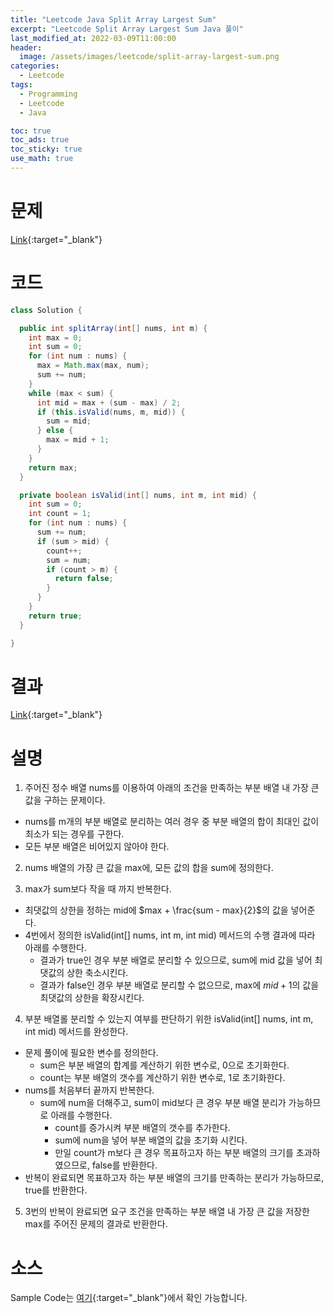 ```yaml
---
title: "Leetcode Java Split Array Largest Sum"
excerpt: "Leetcode Split Array Largest Sum Java 풀이"
last_modified_at: 2022-03-09T11:00:00
header:
  image: /assets/images/leetcode/split-array-largest-sum.png
categories:
  - Leetcode
tags:
  - Programming
  - Leetcode
  - Java

toc: true
toc_ads: true
toc_sticky: true
use_math: true
---
```

# 문제
[Link](https://leetcode.com/problems/split-array-largest-sum/){:target="_blank"}

# 코드
```java
class Solution {

  public int splitArray(int[] nums, int m) {
    int max = 0;
    int sum = 0;
    for (int num : nums) {
      max = Math.max(max, num);
      sum += num;
    }
    while (max < sum) {
      int mid = max + (sum - max) / 2;
      if (this.isValid(nums, m, mid)) {
        sum = mid;
      } else {
        max = mid + 1;
      }
    }
    return max;
  }

  private boolean isValid(int[] nums, int m, int mid) {
    int sum = 0;
    int count = 1;
    for (int num : nums) {
      sum += num;
      if (sum > mid) {
        count++;
        sum = num;
        if (count > m) {
          return false;
        }
      }
    }
    return true;
  }

}
```

# 결과
[Link](https://leetcode.com/submissions/detail/656206564/){:target="_blank"}

# 설명
1. 주어진 정수 배열 nums를 이용하여 아래의 조건을 만족하는 부분 배열 내 가장 큰 값을 구하는 문제이다.
- nums를 m개의 부분 배열로 분리하는 여러 경우 중 부분 배열의 합이 최대인 값이 최소가 되는 경우를 구한다.
- 모든 부분 배열은 비어있지 않아야 한다.

2. nums 배열의 가장 큰 값을 max에, 모든 값의 합을 sum에 정의한다.

3. max가 sum보다 작을 때 까지 반복한다.
- 최댓값의 상한을 정하는 mid에 $max + \frac{sum - max}{2}$의 값을 넣어준다.
- 4번에서 정의한 isValid(int[] nums, int m, int mid) 메서드의 수행 결과에 따라 아래를 수행한다.
  - 결과가 true인 경우 부분 배열로 분리할 수 있으므로, sum에 mid 값을 넣어 최댓값의 상한 축소시킨다.
  - 결과가 false인 경우 부분 배열로 분리할 수 없으므로, max에 $mid + 1$의 값을 최댓값의 상한을 확장시킨다.

4. 부분 배열롤 분리할 수 있는지 여부를 판단하기 위한 isValid(int[] nums, int m, int mid) 메서드를 완성한다.
- 문제 풀이에 필요한 변수를 정의한다.
  - sum은 부분 배열의 합계를 계산하기 위한 변수로, 0으로 초기화한다.
  - count는 부분 배열의 갯수를 계산하기 위한 변수로, 1로 초기화한다.
- nums를 처음부터 끝까지 반복한다.
  - sum에 num을 더해주고, sum이 mid보다 큰 경우 부분 배열 분리가 가능하므로 아래를 수행한다.
    - count를 증가시켜 부분 배열의 갯수를 추가한다.
    - sum에 num을 넣어 부분 배열의 값을 초기화 시킨다.
    - 만일 count가 m보다 큰 경우 목표하고자 하는 부분 배열의 크기를 초과하였으므로, false를 반환한다.
- 반복이 완료되면 목표하고자 하는 부분 배열의 크기를 만족하는 분리가 가능하므로, true를 반환한다.

5. 3번의 반복이 완료되면 요구 조건을 만족하는 부분 배열 내 가장 큰 값을 저장한 max를 주어진 문제의 결과로 반환한다.

# 소스
Sample Code는 [여기](https://github.com/GracefulSoul/leetcode/blob/master/src/main/java/gracefulsoul/problems/SplitArrayLargestSum.java){:target="_blank"}에서 확인 가능합니다.
